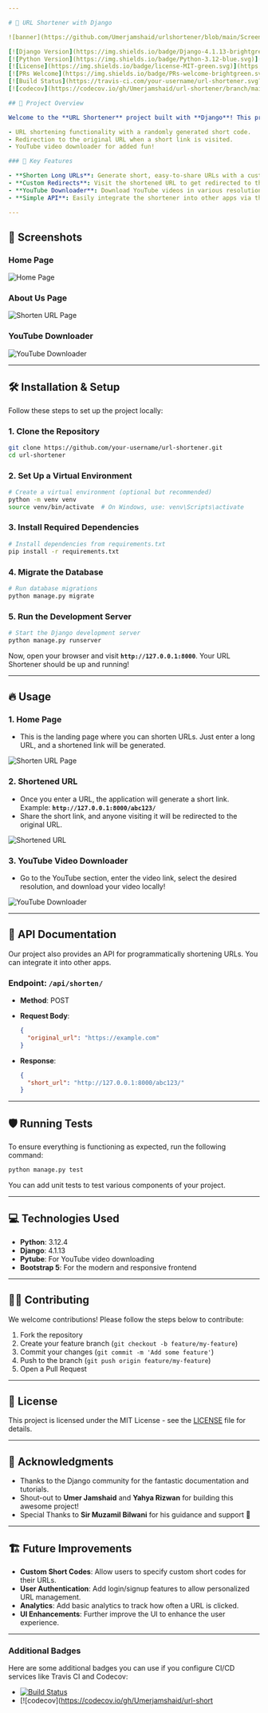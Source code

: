 ```yaml
---

# 🚀 URL Shortener with Django

![banner](https://github.com/Umerjamshaid/urlshortener/blob/main/Screenshots/catalog.jpg)

[![Django Version](https://img.shields.io/badge/Django-4.1.13-brightgreen.svg)](https://www.djangoproject.com/)
[![Python Version](https://img.shields.io/badge/Python-3.12-blue.svg)](https://www.python.org/)
[![License](https://img.shields.io/badge/license-MIT-green.svg)](https://opensource.org/licenses/MIT)
[![PRs Welcome](https://img.shields.io/badge/PRs-welcome-brightgreen.svg)](https://github.com/your-repo/url-shortener/pulls)
[![Build Status](https://travis-ci.com/your-username/url-shortener.svg?branch=main)](https://travis-ci.com/your-username/url-shortener)
[![codecov](https://codecov.io/gh/Umerjamshaid/url-shortener/branch/main/graph/badge.svg)](https://codecov.io/gh/Umerjamshaid/url-shortener)

## 🎯 Project Overview

Welcome to the **URL Shortener** project built with **Django**! This project allows users to shorten long URLs into compact, easy-to-share links, similar to popular services like **bit.ly**. The project includes:

- URL shortening functionality with a randomly generated short code.
- Redirection to the original URL when a short link is visited.
- YouTube video downloader for added fun!

### 🌟 Key Features

- **Shorten Long URLs**: Generate short, easy-to-share URLs with a custom short code.
- **Custom Redirects**: Visit the shortened URL to get redirected to the original.
- **YouTube Downloader**: Download YouTube videos in various resolutions (optional feature).
- **Simple API**: Easily integrate the shortener into other apps via the REST API.

---
```


## 📸 Screenshots

### Home Page

![Home Page](https://github.com/Umerjamshaid/urlshortener/blob/main/Screenshots/home.png)

### About Us Page

![Shorten URL Page](https://github.com/Umerjamshaid/urlshortener/blob/main/Screenshots/shorten-url.png)

### YouTube Downloader

![YouTube Downloader](https://github.com/Umerjamshaid/urlshortener/blob/main/Screenshots/youtube.png)

---

## 🛠️ Installation & Setup

Follow these steps to set up the project locally:

### 1. **Clone the Repository**

```bash
git clone https://github.com/your-username/url-shortener.git
cd url-shortener
```

### 2. **Set Up a Virtual Environment**

```bash
# Create a virtual environment (optional but recommended)
python -m venv venv
source venv/bin/activate  # On Windows, use: venv\Scripts\activate
```

### 3. **Install Required Dependencies**

```bash
# Install dependencies from requirements.txt
pip install -r requirements.txt
```

### 4. **Migrate the Database**

```bash
# Run database migrations
python manage.py migrate
```

### 5. **Run the Development Server**

```bash
# Start the Django development server
python manage.py runserver
```

Now, open your browser and visit **`http://127.0.0.1:8000`**. Your URL Shortener should be up and running!

---

## 🔥 Usage

### 1. **Home Page**

- This is the landing page where you can shorten URLs. Just enter a long URL, and a shortened link will be generated.

![Shorten URL Page](screenshots/home.png)

### 2. **Shortened URL**

- Once you enter a URL, the application will generate a short link. Example: **`http://127.0.0.1:8000/abc123/`**
- Share the short link, and anyone visiting it will be redirected to the original URL.

![Shortened URL](screenshots/result.png)

### 3. **YouTube Video Downloader**

- Go to the YouTube section, enter the video link, select the desired resolution, and download your video locally!

![YouTube Downloader](screenshots/youtube.png)

---

## 🧩 API Documentation

Our project also provides an API for programmatically shortening URLs. You can integrate it into other apps.

### **Endpoint: `/api/shorten/`**

- **Method**: POST
- **Request Body**:

  ```json
  {
    "original_url": "https://example.com"
  }
  ```

- **Response**:
  ```json
  {
    "short_url": "http://127.0.0.1:8000/abc123/"
  }
  ```

---

## 🛡️ Running Tests

To ensure everything is functioning as expected, run the following command:

```bash
python manage.py test
```

You can add unit tests to test various components of your project.

---

## 💻 Technologies Used

- **Python**: 3.12.4
- **Django**: 4.1.13
- **Pytube**: For YouTube video downloading
- **Bootstrap 5**: For the modern and responsive frontend

---

## 👨‍💻 Contributing

We welcome contributions! Please follow the steps below to contribute:

1. Fork the repository
2. Create your feature branch (`git checkout -b feature/my-feature`)
3. Commit your changes (`git commit -m 'Add some feature'`)
4. Push to the branch (`git push origin feature/my-feature`)
5. Open a Pull Request

---

## 📝 License

This project is licensed under the MIT License - see the [LICENSE](LICENSE) file for details.

---

## 🙌 Acknowledgments

- Thanks to the Django community for the fantastic documentation and tutorials.
- Shout-out to **Umer Jamshaid** and **Yahya Rizwan** for building this awesome project!
- Special Thanks to **Sir Muzamil Bilwani** for his guidance and support 🫡

---

## 🏗️ Future Improvements

- **Custom Short Codes**: Allow users to specify custom short codes for their URLs.
- **User Authentication**: Add login/signup features to allow personalized URL management.
- **Analytics**: Add basic analytics to track how often a URL is clicked.
- **UI Enhancements**: Further improve the UI to enhance the user experience.

---

### Additional Badges

Here are some additional badges you can use if you configure CI/CD services like Travis CI and Codecov:

- [![Build Status](https://travis-ci.com/Umerjamshaid/url-shortener.svg?branch=main)](https://travis-ci.com/Umerjamshaid/url-shortener)
- [![codecov](https://codecov.io/gh/Umerjamshaid/url-short
